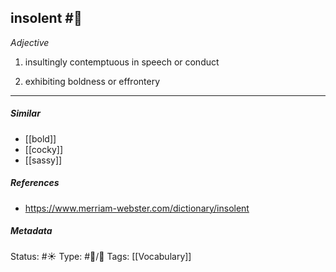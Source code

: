 ## insolent #🧠 

_Adjective_

1. insultingly contemptuous in speech or conduct

2. exhibiting boldness or effrontery

___
##### Similar
-   [[bold]]
-   [[cocky]]
-   [[sassy]]

##### References 
- https://www.merriam-webster.com/dictionary/insolent

##### Metadata
Status: #☀️ 
Type: #🔵/💬 
Tags: [[Vocabulary]]